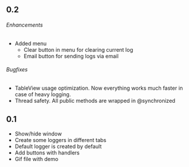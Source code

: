 ## 0.2

###### Enhancements

- Added menu
    - Clear button in menu for clearing current log
    - Email button for sending logs via email

###### Bugfixes

- TableView usage optimization. Now everything works much faster in case of heavy logging.
- Thread safety. All public methods are wrapped in @synchronized

## 0.1

- Show/hide window
- Create some loggers in different tabs
- Default logger is created by default
- Add buttons with handlers
- Gif file with demo


